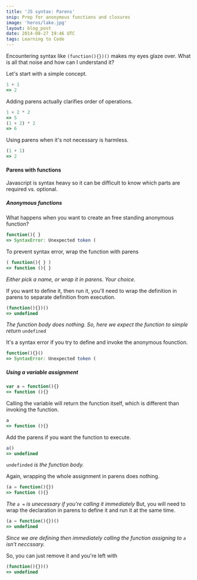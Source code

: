 ```yaml
---
title: 'JS syntax: Parens'
snip: Prep for anonymous functions and closures
image: 'heros/lake.jpg'
layout: blog_post
date: 2014-08-27 19:46 UTC
tags: Learning to Code
---
```


Encountering syntax like `(function(){})()` makes my eyes glaze over. What is all that noise and how can I understand it?

Let's start with a simple concept. 

~~~javascript
1 + 1
=> 2
~~~

Adding parens actually clarifies order of operations. 

~~~javascript
1 + 2 * 2
=> 5
(1 + 2) * 2
=> 6
~~~

Using parens when it's not necessary is harmless. 

~~~javascript
(1 + 1)
=> 2
~~~

#### Parens with functions
Javascript is syntax heavy so it can be difficult to know which parts are required vs. optional.

##### Anonymous functions

What happens when you want to create an free standing anonymous function?

~~~javascript
function(){ } 
=> SyntaxError: Unexpected token (
~~~

To prevent syntax error, wrap the function with parens

~~~javascript
( function(){ } )
=> function (){ }
~~~
_Either pick a name, or wrap it in parens. Your choice._

If you want to define it, then run it, you'll need to wrap the definition in parens to separate definition from execution.

~~~javascript
(function(){})()
=> undefined
~~~
_The function body does nothing. So, here we expect the function to simple return_ `undefined`

It's a syntax error if you try to define and invoke the anonymous founction. 

~~~javascript
function(){}()
=> SyntaxError: Unexpected token (
~~~


##### Using a variable assignment

~~~javascript
var a = function(){}
=> function (){}
~~~

Calling the variable will return the function itself, which is different than invoking the function.

~~~javascript
a
=> function (){}
~~~

Add the parens if you want the function to execute. 

~~~javascript
a()
=> undefined
~~~
`undefinded` _is the function body._

Again, wrapping the whole assignment in parens does nothing.

~~~javascript
(a = function(){})
=> function (){}
~~~

_The `a =` is unecessary if you're calling it immediately_
But, you will need to wrap the declaration in parens to define it and run it at the same time.

~~~javascript
(a = function(){})()
=> undefined
~~~
_Since we are defining then immediately calling the function assigning to `a` isn't neccssary._

So, you can just remove it and you're left with

~~~javascript
(function(){})()
=> undefined
~~~
